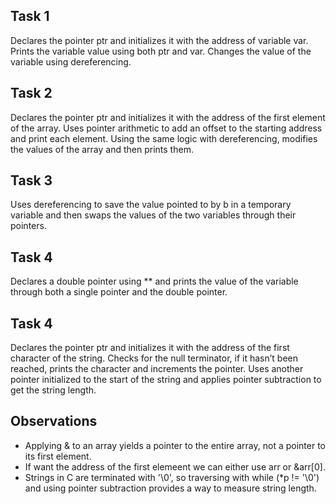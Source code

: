 ## Task 1
Declares the pointer ptr and initializes it with the address of variable var. 
Prints the variable value using both ptr and var. 
Changes the value of the variable using dereferencing.

## Task 2
Declares the pointer ptr and initializes it with the address of the first element of the array. 
Uses pointer arithmetic to add an offset to the starting address and print each element.
Using the same logic with dereferencing, modifies the values of the array and then prints them.

## Task 3
Uses dereferencing to save the value pointed to by b in a temporary variable and then swaps the values of the two variables through their pointers.

## Task 4
Declares a double pointer using ** and prints the value of the variable through both a single pointer and the double pointer.

## Task 4
Declares the pointer ptr and initializes it with the address of the first character of the string.
Checks for the null terminator,  if it hasn’t been reached, prints the character and increments the pointer.
Uses another pointer initialized to the start of the string and applies pointer subtraction to get the string length.

## Observations
- Applying & to an array yields a pointer to the entire array, not a pointer to its first element.
- If want the address of the first elemeent we can either use arr or &arr[0].
- Strings in C are terminated with '\0', so traversing with while (*p != '\0') and using pointer subtraction provides a way to measure string length.
